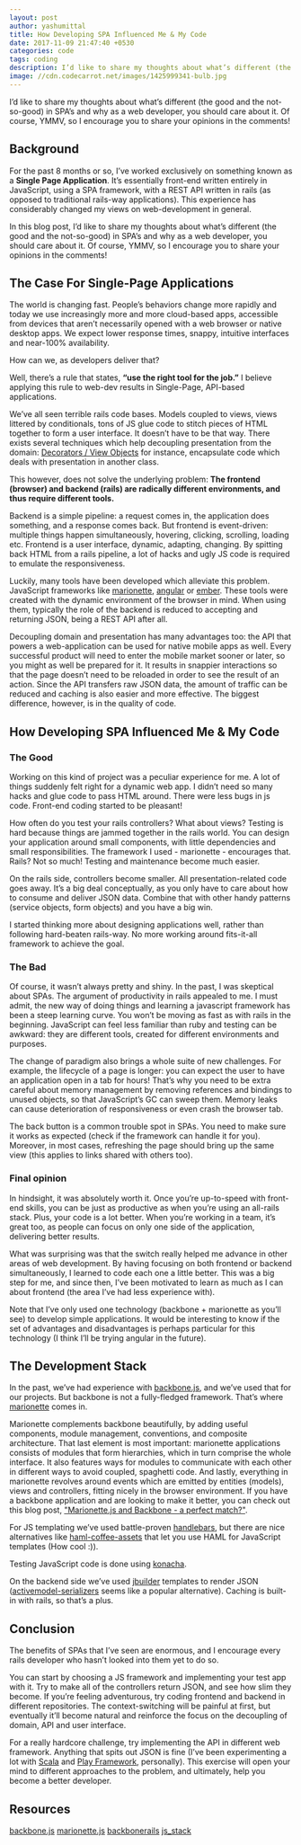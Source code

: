 ```yaml
---
layout: post
author: yashumittal
title: How Developing SPA Influenced Me & My Code
date: 2017-11-09 21:47:40 +0530
categories: code
tags: coding
description: I’d like to share my thoughts about what’s different (the good and the not-so-good) in SPA’s and why as a web developer, you should care about it. Of course, YMMV, so I encourage you to share your opinions in the comments!
image: //cdn.codecarrot.net/images/1425999341-bulb.jpg
---
```


I’d like to share my thoughts about what’s different (the good and the not-so-good) in SPA’s and why as a web developer, you should care about it. Of course, YMMV, so I encourage you to share your opinions in the comments!

## Background

For the past 8 months or so, I’ve worked exclusively on something known as a **Single Page Application**. It’s essentially front-end written entirely in JavaScript, using a SPA framework, with a REST API written in rails (as opposed to traditional rails-way applications). This experience has considerably changed my views on web-development in general.

In this blog post, I’d like to share my thoughts about what’s different (the good and the not-so-good) in SPA’s and why as a web developer, you should care about it. Of course, YMMV, so I encourage you to share your opinions in the comments!

## The Case For Single-Page Applications

The world is changing fast. People’s behaviors change more rapidly and today we use increasingly more and more cloud-based apps, accessible from devices that aren’t necessarily opened with a web browser or native desktop apps. We expect lower response times, snappy, intuitive interfaces and near-100% availability.

How can we, as developers deliver that?

Well, there’s a rule that states, **“use the right tool for the job.”** I believe applying this rule to web-dev results in Single-Page, API-based applications.

We’ve all seen terrible rails code bases. Models coupled to views, views littered by conditionals, tons of JS glue code to stitch pieces of HTML together to form a user interface. It doesn’t have to be that way. There exists several techniques which help decoupling presentation from the domain: [Decorators / View Objects](//github.com/drapergem/draper) for instance, encapsulate code which deals with presentation in another class.

This however, does not solve the underlying problem: **The frontend (browser) and backend (rails) are radically different environments, and thus require different tools.**

Backend is a simple pipeline: a request comes in, the application does something, and a response comes back. But frontend is event-driven: multiple things happen simultaneously, hovering, clicking, scrolling, loading etc. Frontend is a user interface, dynamic, adapting, changing. By spitting back HTML from a rails pipeline, a lot of hacks and ugly JS code is required to emulate the responsiveness.

Luckily, many tools have been developed which alleviate this problem. JavaScript frameworks like [marionette](//marionettejs.com/), [angular](//angularjs.org/) or [ember](//emberjs.com/). These tools were created with the dynamic environment of the browser in mind. When using them, typically the role of the backend is reduced to accepting and returning JSON, being a REST API after all.

Decoupling domain and presentation has many advantages too: the API that powers a web-application can be used for native mobile apps as well. Every successful product will need to enter the mobile market sooner or later, so you might as well be prepared for it. It results in snappier interactions so that the page doesn’t need to be reloaded in order to see the result of an action. Since the API transfers raw JSON data, the amount of traffic can be reduced and caching is also easier and more effective. The biggest difference, however, is in the quality of code.

## How Developing SPA Influenced Me & My Code

### The Good

Working on this kind of project was a peculiar experience for me. A lot of things suddenly felt right for a dynamic web app. I didn’t need so many hacks and glue code to pass HTML around. There were less bugs in js code. Front-end coding started to be pleasant!

How often do you test your rails controllers? What about views? Testing is hard because things are jammed together in the rails world. You can design your application around small components, with little dependencies and small responsibilities. The framework I used - marionette - encourages that. Rails? Not so much! Testing and maintenance become much easier.

On the rails side, controllers become smaller. All presentation-related code goes away. It’s a big deal conceptually, as you only have to care about how to consume and deliver JSON data. Combine that with other handy patterns (service objects, form objects) and you have a big win.

I started thinking more about designing applications well, rather than following hard-beaten rails-way. No more working around fits-it-all framework to achieve the goal.

### The Bad

Of course, it wasn’t always pretty and shiny. In the past, I was skeptical about SPAs. The argument of productivity in rails appealed to me. I must admit, the new way of doing things and learning a javascript framework has been a steep learning curve. You won’t be moving as fast as with rails in the beginning. JavaScript can feel less familiar than ruby and testing can be awkward: they are different tools, created for different environments and purposes.

The change of paradigm also brings a whole suite of new challenges. For example, the lifecycle of a page is longer: you can expect the user to have an application open in a tab for hours! That’s why you need to be extra careful about memory management by removing references and bindings to unused objects, so that JavaScript’s GC can sweep them. Memory leaks can cause deterioration of responsiveness or even crash the browser tab.

The back button is a common trouble spot in SPAs. You need to make sure it works as expected (check if the framework can handle it for you). Moreover, in most cases, refreshing the page should bring up the same view (this applies to links shared with others too).

### Final opinion

In hindsight, it was absolutely worth it. Once you’re up-to-speed with front-end skills, you can be just as productive as when you’re using an all-rails stack. Plus, your code is a lot better. When you’re working in a team, it’s great too, as people can focus on only one side of the application, delivering better results.

What was surprising was that the switch really helped me advance in other areas of web development. By having focusing on both frontend or backend simultaneously, I learned to code each one a little better. This was a big step for me, and since then, I’ve been motivated to learn as much as I can about frontend (the area I’ve had less experience with).

Note that I’ve only used one technology (backbone + marionette as you’ll see) to develop simple applications. It would be interesting to know if the set of advantages and disadvantages is perhaps particular for this technology (I think I’ll be trying angular in the future).

## The Development Stack

In the past, we’ve had experience with [backbone.js](//backbonejs.org/), and we’ve used that for our projects. But backbone is not a fully-fledged framework. That’s where [marionette](//marionettejs.com/) comes in.

Marionette complements backbone beautifully, by adding useful components, module management, conventions, and composite architecture. That last element is most important: marionette applications consists of modules that form hierarchies, which in turn comprise the whole interface. It also features ways for modules to communicate with each other in different ways to avoid coupled, spaghetti code. And lastly, everything in marionette revolves around events which are emitted by entities (models), views and controllers, fitting nicely in the browser environment. If you have a backbone application and are looking to make it better, you can check out this blog post, ["Marionette.js and Backbone - a perfect match?"](/marionette-js-and-backbone-a-perfect-match).

For JS templating we’ve used battle-proven [handlebars](//handlebarsjs.com/), but there are nice alternatives like [haml-coffee-assets](//github.com/netzpirat/haml_coffee_assets) that let you use HAML for JavaScript templates (How cool :)).

Testing JavaScript code is done using [konacha](//github.com/jfirebaugh/konacha).

On the backend side we’ve used [jbuilder](//github.com/rails/jbuilder) templates to render JSON ([activemodel-serializers](//github.com/rails-api/active_model_serializers) seems like a popular alternative). Caching is built-in with rails, so that’s a plus.

## Conclusion

The benefits of SPAs that I’ve seen are enormous, and I encourage every rails developer who hasn’t looked into them yet to do so.

You can start by choosing a JS framework and implementing your test app with it. Try to make all of the controllers return JSON, and see how slim they become. If you’re feeling adventurous, try coding frontend and backend in different repositories. The context-switching will be painful at first, but eventually it’ll become natural and reinforce the focus on the decoupling of domain, API and user interface.

For a really hardcore challenge, try implementing the API in different web framework. Anything that spits out JSON is fine (I’ve been experimenting a lot with [Scala](//www.scala-lang.org/) and [Play Framework](//www.playframework.com/), personally). This exercise will open your mind to different approaches to the problem, and ultimately, help you become a better developer.

## Resources

[backbone.js](//backbonejs.org/)
[marionette.js](//marionettejs.com/)
[backbonerails](//www.backbonerails.com/)
[js_stack](//github.com/netguru/js_stack)
